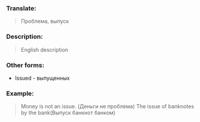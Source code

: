 ### Translate:
>Проблема, выпуск 
### Description:
>English description 

### Other forms:
* Issued - выпущенных
### Example:
>Money is not an issue. (Деньги не проблема)
>The issue of banknotes by the bank(Выпуск банкнот банком)
